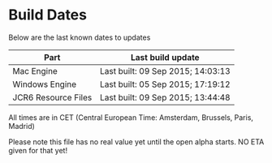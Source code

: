 # Build Dates

Below are the last known dates to updates

Part | Last build update
-----|-----
Mac Engine | Last built: 09 Sep 2015; 14:03:13
Windows Engine | Last built: 05 Sep 2015; 17:19:12
JCR6 Resource Files | Last built: 09 Sep 2015; 13:44:48
All times are in CET (Central European Time: Amsterdam, Brussels, Paris, Madrid)


Please note this file has no real value yet until the open alpha starts. NO ETA given for that yet!
